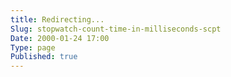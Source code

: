 ```yaml
---
title: Redirecting...
Slug: stopwatch-count-time-in-milliseconds-scpt
Date: 2000-01-24 17:00
Type: page
Published: true
---
```


<script type="text/javascript">
	var theAddress = "http://lawrenceting.tk/applescript#Date and Time"
	document.write("Redirecting to " + theAddress);
	window.location = theAddress
</script>